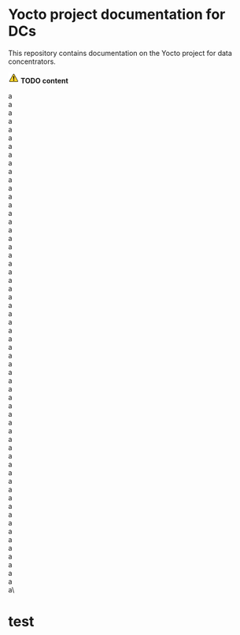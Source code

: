 # Yocto project documentation for DCs

This repository contains documentation on the Yocto project for data concentrators.

**![warning] TODO content**

a\
a\
a\
a\
a\
a\
a\
a\
a\
a\
a\
a\
a\
a\
a\
a\
a\
a\
a\
a\
a\
a\
a\
a\
a\
a\
a\
a\
a\
a\
a\
a\
a\
a\
a\
a\
a\
a\
a\
a\
a\
a\
a\
a\
a\
a\
a\
a\
a\
a\
a\
a\
a\
a\
a\
a\
a\
a\
a\
a\

# test

[warning]: /images/warning.png